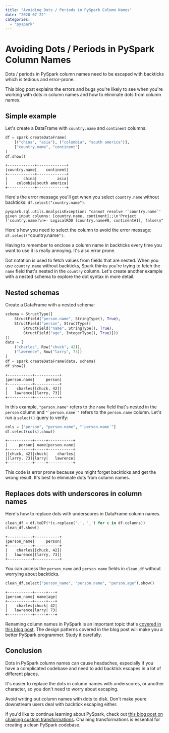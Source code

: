 ```yaml
---
title: "Avoiding Dots / Periods in PySpark Column Names"
date: "2020-07-22"
categories: 
  - "pyspark"
---
```


# Avoiding Dots / Periods in PySpark Column Names

Dots / periods in PySpark column names need to be escaped with backticks which is tedious and error-prone.

This blog post explains the errors and bugs you're likely to see when you're working with dots in column names and how to eliminate dots from column names.

## Simple example

Let's create a DataFrame with `country.name` and `continent` columns.

```python
df = spark.createDataFrame(
    [("china", "asia"), ("colombia", "south america")],
    ["country.name", "continent"]
)
df.show()
```

```
+------------+-------------+
|country.name|    continent|
+------------+-------------+
|       china|         asia|
|    colombia|south america|
+------------+-------------+
```

Here's the error message you'll get when you select `country.name` without backticks: `df.select("country.name")`.

```
pyspark.sql.utils.AnalysisException: "cannot resolve '`country.name`' given input columns: [country.name, continent];;\n'Project ['country.name]\n+- LogicalRDD [country.name#0, continent#1], false\n"
```

Here's how you need to select the column to avoid the error message: `df.select("`country.name`")`.

Having to remember to enclose a column name in backticks every time you want to use it is really annoying. It's also error prone.

Dot notation is used to fetch values from fields that are nested. When you use `country.name` without backticks, Spark thinks you're trying to fetch the `name` field that's nested in the `country` column. Let's create another example with a nested schema to explore the dot syntax in more detail.

## Nested schemas

Create a DataFrame with a nested schema:

```python
schema = StructType([
    StructField("person.name", StringType(), True),
    StructField("person", StructType([
        StructField("name", StringType(), True),
        StructField("age", IntegerType(), True)]))
])
data = [
    ("charles", Row("chuck", 42)),
    ("lawrence", Row("larry", 73))
]
df = spark.createDataFrame(data, schema)
df.show()
```

```
+-----------+-----------+
|person.name|     person|
+-----------+-----------+
|    charles|[chuck, 42]|
|   lawrence|[larry, 73]|
+-----------+-----------+
```

In this example, `"person.name"` refers to the `name` field that's nested in the `person` column and ``"`person.name`"`` refers to the `person.name` column. Let's run a `select()` query to verify:

```python
cols = ["person", "person.name", "`person.name`"]
df.select(cols).show()
```

```
+-----------+-----+-----------+
|     person| name|person.name|
+-----------+-----+-----------+
|[chuck, 42]|chuck|    charles|
|[larry, 73]|larry|   lawrence|
+-----------+-----+-----------+
```

This code is error prone because you might forget backticks and get the wrong result. It's best to eliminate dots from column names.

## Replaces dots with underscores in column names

Here's how to replace dots with underscores in DataFrame column names.

```python
clean_df = df.toDF(*(c.replace('.', '_') for c in df.columns))
clean_df.show()
```

```
+-----------+-----------+
|person_name|     person|
+-----------+-----------+
|    charles|[chuck, 42]|
|   lawrence|[larry, 73]|
+-----------+-----------+
```

You can access the `person_name` and `person.name` fields in `clean_df` without worrying about backticks.

```python
clean_df.select("person_name", "person.name", "person.age").show()
```

```
+-----------+-----+---+
|person_name| name|age|
+-----------+-----+---+
|    charles|chuck| 42|
|   lawrence|larry| 73|
+-----------+-----+---+
```

Renaming column names in PySpark is an important topic that's [covered in this blog post](https://mungingdata.com/pyspark/rename-multiple-columns-todf-withcolumnrenamed/). The design patterns covered in the blog post will make you a better PySpark programmer. Study it carefully.

## Conclusion

Dots in PySpark column names can cause headaches, especially if you have a complicated codebase and need to add backtick escapes in a lot of different places.

It's easier to replace the dots in column names with underscores, or another character, so you don't need to worry about escaping.

Avoid writing out column names with dots to disk. Don't make youre downstream users deal with backtick escaping either.

If you'd like to continue learning about PySpark, check out [this blog post on chaining custom transformations](https://mungingdata.com/apache-spark/chaining-custom-dataframe-transformations/). Chaining transformations is essential for creating a clean PySpark codebase.
